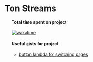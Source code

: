 <h1>Ton Streams</h1>
<ul style="list-style-type:none">
    <li>
        <h4>Total time spent on project</h4>
        <a href="https://wakatime.com/badge/user/a8756399-e832-4452-8f06-c4b62dbf79e9/project/8b412ab9-c56a-42ec-b843-fb73d65633c9"><img src="https://wakatime.com/badge/user/a8756399-e832-4452-8f06-c4b62dbf79e9/project/8b412ab9-c56a-42ec-b843-fb73d65633c9.svg" alt="wakatime"></a>
    </li>
    <li>
        <h4>Useful gists for project</h4>
        <ul>
            <li><a href="https://gist.github.com/Vladikasik/8bf4ed703598da777e0477c353b75c0f">button lambda for switching pages</a></li>
        </ul>
    </li>
</ul>
